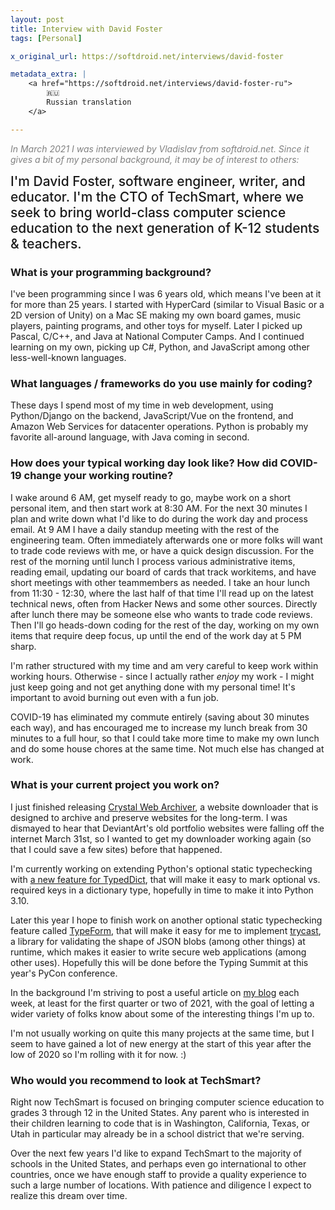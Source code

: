 ```yaml
---
layout: post
title: Interview with David Foster
tags: [Personal]

x_original_url: https://softdroid.net/interviews/david-foster

metadata_extra: |
    <a href="https://softdroid.net/interviews/david-foster-ru">
        🇷🇺
        Russian translation
    </a>

---
```


<span style="color: gray;">*In March 2021 I was interviewed by Vladislav from softdroid.net. Since it gives a bit of my personal background, it may be of interest to others:*</span>

<span style="font-size: 1.5em; font-weight: 500;">I'm David Foster, software engineer, writer, and educator. I'm the CTO of TechSmart, where we seek to bring world-class computer science education to the next generation of K-12 students & teachers.</span>

### What is your programming background?

I've been programming since I was 6 years old, which means I've been at it for more than 25 years. I started with HyperCard (similar to Visual Basic or a 2D version of Unity) on a Mac SE making my own board games, music players, painting programs, and other toys for myself. Later I picked up Pascal, C/C++, and Java at National Computer Camps. And I continued learning on my own, picking up C#, Python, and JavaScript among other less-well-known languages.

### What languages / frameworks do you use mainly for coding?

These days I spend most of my time in web development, using Python/Django on the backend, JavaScript/Vue on the frontend, and Amazon Web Services for datacenter operations. Python is probably my favorite all-around language, with Java coming in second.

### How does your typical working day look like? How did COVID-19 change your working routine?

I wake around 6 AM, get myself ready to go, maybe work on a short personal item, and then start work at 8:30 AM. For the next 30 minutes I plan and write down what I'd like to do during the work day and process email. At 9 AM I have a daily standup meeting with the rest of the engineering team. Often immediately afterwards one or more folks will want to trade code reviews with me, or have a quick design discussion. For the rest of the morning until lunch I process various administrative items, reading email, updating our board of cards that track workitems, and have short meetings with other teammembers as needed. I take an hour lunch from 11:30 - 12:30, where the last half of that time I'll read up on the latest technical news, often from Hacker News and some other sources. Directly after lunch there may be someone else who wants to trade code reviews. Then I'll go heads-down coding for the rest of the day, working on my own items that require deep focus, up until the end of the work day at 5 PM sharp.

I'm rather structured with my time and am very careful to keep work within working hours. Otherwise - since I actually rather *enjoy* my work - I might just keep going and not get anything done with my personal time! It's important to avoid burning out even with a fun job.

COVID-19 has eliminated my commute entirely (saving about 30 minutes each way), and has encouraged me to increase my lunch break from 30 minutes to a full hour, so that I could take more time to make my own lunch and do some house chores at the same time. Not much else has changed at work.

### What is your current project you work on?

I just finished releasing [Crystal Web Archiver], a website downloader that is designed to archive and preserve websites for the long-term. I was dismayed to hear that DeviantArt's old portfolio websites were falling off the internet March 31st, so I wanted to get my downloader working again (so that I could save a few sites) before that happened.

I'm currently working on extending Python's optional static typechecking with [a new feature for TypedDict], that will make it easy to mark optional vs. required keys in a dictionary type, hopefully in time to make it into Python 3.10.

Later this year I hope to finish work on another optional static typechecking feature called [TypeForm], that will make it easy for me to implement [trycast], a library for validating the shape of JSON blobs (among other things) at runtime, which makes it easier to write secure web applications (among other uses). Hopefully this will be done before the Typing Summit at this year's PyCon conference.

In the background I'm striving to post a useful article on [my blog] each week, at least for the first quarter or two of 2021, with the goal of letting a wider variety of folks know about some of the interesting things I'm up to.

I'm not usually working on quite this many projects at the same time, but I seem to have gained a lot of new energy at the start of this year after the low of 2020 so I'm rolling with it for now. :)

[Crystal Web Archiver]: /projects/crystal-web-archiver/

[a new feature for TypedDict]: https://www.python.org/dev/peps/pep-0655/

[TypeForm]: /projects/typeform/

[trycast]: /projects/trycast/

[my blog]: /articles/

### Who would you recommend to look at TechSmart?

Right now TechSmart is focused on bringing computer science education to grades 3 through 12 in the United States. Any parent who is interested in their children learning to code that is in Washington, California, Texas, or Utah in particular may already be in a school district that we're serving.

Over the next few years I'd like to expand TechSmart to the majority of schools in the United States, and perhaps even go international to other countries, once we have enough staff to provide a quality experience to such a large number of locations. With patience and diligence I expect to realize this dream over time.
